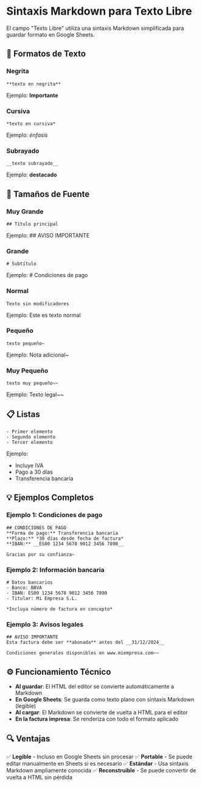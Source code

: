 # Sintaxis Markdown para Texto Libre

El campo "Texto Libre" utiliza una sintaxis Markdown simplificada para guardar formato en Google Sheets.

## 📝 Formatos de Texto

### Negrita
```
**texto en negrita**
```
Ejemplo: **Importante**

### Cursiva
```
*texto en cursiva*
```
Ejemplo: *énfasis*

### Subrayado
```
__texto subrayado__
```
Ejemplo: __destacado__

## 📏 Tamaños de Fuente

### Muy Grande
```
## Título principal
```
Ejemplo: ## AVISO IMPORTANTE

### Grande
```
# Subtítulo
```
Ejemplo: # Condiciones de pago

### Normal
```
Texto sin modificadores
```
Ejemplo: Este es texto normal

### Pequeño
```
texto pequeño~
```
Ejemplo: Nota adicional~

### Muy Pequeño
```
texto muy pequeño~~
```
Ejemplo: Texto legal~~

## 📋 Listas

```
- Primer elemento
- Segundo elemento
- Tercer elemento
```

Ejemplo:
- Incluye IVA
- Pago a 30 días
- Transferencia bancaria

## 💡 Ejemplos Completos

### Ejemplo 1: Condiciones de pago
```
## CONDICIONES DE PAGO
**Forma de pago:** Transferencia bancaria
**Plazo:** *30 días desde fecha de factura*
**IBAN:** __ES00 1234 5678 9012 3456 7890__

Gracias por su confianza~
```

### Ejemplo 2: Información bancaria
```
# Datos bancarios
- Banco: BBVA
- IBAN: ES00 1234 5678 9012 3456 7890
- Titular: Mi Empresa S.L.

*Incluya número de factura en concepto*
```

### Ejemplo 3: Avisos legales
```
## AVISO IMPORTANTE
Esta factura debe ser **abonada** antes del __31/12/2024__

Condiciones generales disponibles en www.miempresa.com~~
```

## ⚙️ Funcionamiento Técnico

- **Al guardar**: El HTML del editor se convierte automáticamente a Markdown
- **En Google Sheets**: Se guarda como texto plano con sintaxis Markdown (legible)
- **Al cargar**: El Markdown se convierte de vuelta a HTML para el editor
- **En la factura impresa**: Se renderiza con todo el formato aplicado

## 🔍 Ventajas

✅ **Legible** - Incluso en Google Sheets sin procesar
✅ **Portable** - Se puede editar manualmente en Sheets si es necesario
✅ **Estándar** - Usa sintaxis Markdown ampliamente conocida
✅ **Reconstruible** - Se puede convertir de vuelta a HTML sin pérdida

